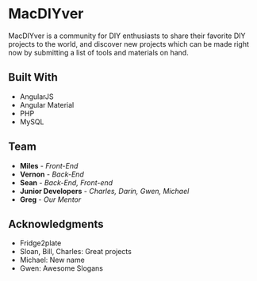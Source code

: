 # MacDIYver

MacDIYver is a community for DIY enthusiasts to share their favorite DIY projects to the world, and discover new projects which can be made right now by submitting a list of tools and materials on hand.

## Built With

* AngularJS
* Angular Material
* PHP
* MySQL

## Team

* **Miles** - *Front-End*
* **Vernon** - *Back-End*
* **Sean** - *Back-End, Front-end*
* **Junior Developers** - *Charles, Darin, Gwen, Michael*
* **Greg** - *Our Mentor*

## Acknowledgments

* Fridge2plate
* Sloan, Bill, Charles: Great projects
* Michael: New name
* Gwen: Awesome Slogans
